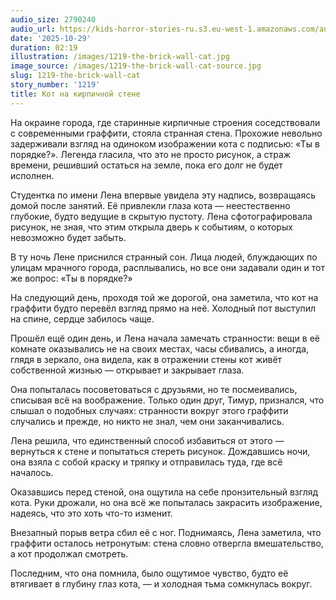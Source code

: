 ```yaml
---
audio_size: 2790240
audio_url: https://kids-horror-stories-ru.s3.eu-west-1.amazonaws.com/audio/1219-the-brick-wall-cat.mp3
date: '2025-10-29'
duration: 02:19
illustration: /images/1219-the-brick-wall-cat.jpg
image_source: /images/1219-the-brick-wall-cat-source.jpg
slug: 1219-the-brick-wall-cat
story_number: '1219'
title: Кот на кирпичной стене
---
```


На окраине города, где старинные кирпичные строения соседствовали с современными граффити, стояла странная стена. Прохожие невольно задерживали взгляд на одиноком изображении кота с подписью: «Ты в порядке?». Легенда гласила, что это не просто рисунок, а страж времени, решивший остаться на земле, пока его долг не будет исполнен.

Студентка по имени Лена впервые увидела эту надпись, возвращаясь домой после занятий. Её привлекли глаза кота — неестественно глубокие, будто ведущие в скрытую пустоту. Лена сфотографировала рисунок, не зная, что этим открыла дверь к событиям, о которых невозможно будет забыть.

В ту ночь Лене приснился странный сон. Лица людей, блуждающих по улицам мрачного города, расплывались, но все они задавали один и тот же вопрос: «Ты в порядке?»

На следующий день, проходя той же дорогой, она заметила, что кот на граффити будто перевёл взгляд прямо на неё. Холодный пот выступил на спине, сердце забилось чаще.

Прошёл ещё один день, и Лена начала замечать странности: вещи в её комнате оказывались не на своих местах, часы сбивались, а иногда, глядя в зеркало, она видела, как в отражении стены кот живёт собственной жизнью — открывает и закрывает глаза.

Она попыталась посоветоваться с друзьями, но те посмеивались, списывая всё на воображение. Только один друг, Тимур, признался, что слышал о подобных случаях: странности вокруг этого граффити случались и прежде, но никто не знал, чем они заканчивались.

Лена решила, что единственный способ избавиться от этого — вернуться к стене и попытаться стереть рисунок. Дождавшись ночи, она взяла с собой краску и тряпку и отправилась туда, где всё началось.

Оказавшись перед стеной, она ощутила на себе пронзительный взгляд кота. Руки дрожали, но она всё же попыталась закрасить изображение, надеясь, что это хоть что-то изменит.

Внезапный порыв ветра сбил её с ног. Поднимаясь, Лена заметила, что граффити осталось нетронутым: стена словно отвергла вмешательство, а кот продолжал смотреть.

Последним, что она помнила, было ощутимое чувство, будто её втягивает в глубину глаз кота, — и холодная тьма сомкнулась вокруг.
